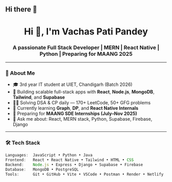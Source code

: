## Hi there 👋

<h1 align="center">Hi 👋, I'm Vachas Pati Pandey</h1>
<h3 align="center">A passionate Full Stack Developer | MERN | React Native | Python | Preparing for MAANG 2025</h3>

---

### 🚀 About Me

- 🎓 3rd year IT student at UIET, Chandigarh (Batch 2026)
- 💼 Building scalable full-stack apps with **React**, **Node.js**, **MongoDB**, **Tailwind**, and **Supabase**
- 👨‍💻 Solving DSA & CP daily — 170+ LeetCode, 50+ GFG problems
- 🌱 Currently learning **Graph**, **DP**, and **React Native Internals**
- 🧠 Preparing for **MAANG SDE Internships (July–Nov 2025)**
- 💬 Ask me about: React, MERN stack, Python, Supabase, Firebase, Django

---

### 🛠️ Tech Stack

```js
Languages:  JavaScript • Python • Java
Frontend:   React • React Native • Tailwind • HTML • CSS
Backend:    Node.js • Express • Django • Supabase • Firebase
Database:   MongoDB • PostgreSQL
Tools:      Git • GitHub • Vite • VSCode • Postman • Render • Netlify

